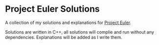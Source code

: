 # Project Euler Solutions

A collection of my solutions and explanations for [Project Euler](https://projecteuler.net).

Solutions are written in C++, all solutions will complie and run without any dependencies. 
Explanations will be added as I write them. 
